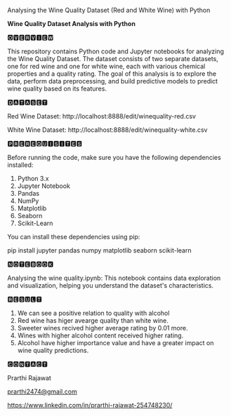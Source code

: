 Analysing the Wine Quality Dataset (Red and White Wine) with Python

**Wine Quality Dataset Analysis with Python**

🅾🆅🅴🆁🆅🅸🅴🆆

This repository contains Python code and Jupyter notebooks for analyzing the Wine Quality Dataset. The dataset consists of two separate datasets, one for red wine and one for white wine, each with various chemical properties and a quality rating. The goal of this analysis is to explore the data, perform data preprocessing, and build predictive models to predict wine quality based on its features.


🅳🅰🆃🅰🆂🅴🆃

Red Wine Dataset: http://localhost:8888/edit/winequality-red.csv

White Wine Dataset: http://localhost:8888/edit/winequality-white.csv


🅿🆁🅴🆁🅴🆀🆄🅸🆂🅸🆃🅴🆂

Before running the code, make sure you have the following dependencies installed:

1. Python 3.x
2. Jupyter Notebook
3. Pandas
4. NumPy
5. Matplotlib
6. Seaborn
7. Scikit-Learn
   
You can install these dependencies using pip:

pip install jupyter pandas numpy matplotlib seaborn scikit-learn


🅽🅾🆃🅴🅱🅾🅾🅺

Analysing the wine quality.ipynb: This notebook contains data exploration and visualization, helping you understand the dataset's characteristics.


🆁🅴🆂🆄🅻🆃

1. We can see a positive relation to quality with alcohol
2. Red wine has higer avearge quality than white wine.
3. Sweeter wines recived higher average rating by 0.01 more.
4. Wines with higher alcohol content received higher rating.
5. Alcohol have higher importance value and have a greater impact on wine quality predictions.
   

🅲🅾🅽🆃🅰🅲🆃

Prarthi Rajawat

prarthi2474@gmail.com

https://www.linkedin.com/in/prarthi-rajawat-254748230/
